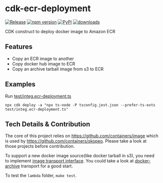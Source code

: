 # cdk-ecr-deployment

[![Release](https://github.com/wchaws/cdk-ecr-deployment/actions/workflows/release.yml/badge.svg)](https://github.com/wchaws/cdk-ecr-deployment/actions/workflows/release.yml)
[![npm version](https://img.shields.io/npm/v/cdk-ecr-deployment)](https://www.npmjs.com/package/cdk-ecr-deployment)
[![PyPI](https://img.shields.io/pypi/v/cdk-ecr-deployment)](https://pypi.org/project/cdk-ecr-deployment)
[![downloads](https://img.shields.io/npm/dw/cdk-ecr-deployment)](https://www.npmjs.com/package/cdk-ecr-deployment)

CDK construct to deploy docker image to Amazon ECR

## Features

- Copy an ECR image to another
- Copy docker hub image to ECR
- Copy an archive tarball image from s3 to ECR

## Examples

Run [test/integ.ecr-deployment.ts](./test/integ.ecr-deployment.ts)

```shell
npx cdk deploy -a "npx ts-node -P tsconfig.jest.json --prefer-ts-exts test/integ.ecr-deployment.ts"
```

## Tech Details & Contribution

The core of this project relies on https://github.com/containers/image which is used by https://github.com/containers/skopeo.
Please take a look at those projects before contribution.

To support a new docker image source(like docker tarball in s3), you need to implement [image transport interface](https://github.com/containers/image/blob/master/types/types.go). You could take a look at [docker-archive](https://github.com/containers/image/blob/ccb87a8d0f45cf28846e307eb0ec2b9d38a458c2/docker/archive/transport.go) transport for a good start.

To test the `lambda` folder, `make test`.
